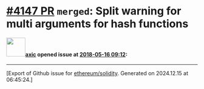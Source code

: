 # [\#4147 PR](https://github.com/ethereum/solidity/pull/4147) `merged`: Split warning for multi arguments for hash functions

#### <img src="https://avatars.githubusercontent.com/u/20340?v=4" width="50">[axic](https://github.com/axic) opened issue at [2018-05-16 09:12](https://github.com/ethereum/solidity/pull/4147):






-------------------------------------------------------------------------------



[Export of Github issue for [ethereum/solidity](https://github.com/ethereum/solidity). Generated on 2024.12.15 at 06:45:24.]
